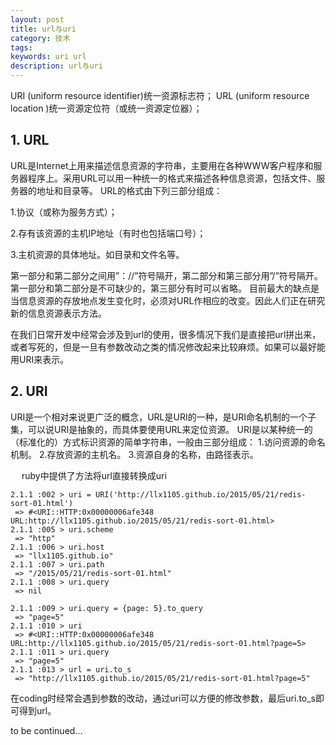 ```yaml
---
layout: post
title: url与uri
category: 技术
tags:
keywords: uri url
description: url与uri
---
```


URI (uniform resource identifier)统一资源标志符；
URL (uniform resource location )统一资源定位符（或统一资源定位器）；



## 1. URL

  URL是Internet上用来描述信息资源的字符串，主要用在各种WWW客户程序和服务器程序上。采用URL可以用一种统一的格式来描述各种信息资源，包括文件、服务器的地址和目录等。
URL的格式由下列三部分组成：

 1.协议（或称为服务方式）；

 2.存有该资源的主机IP地址（有时也包括端口号）；

 3.主机资源的具体地址。如目录和文件名等。



 第一部分和第二部分之间用”：//”符号隔开，第二部分和第三部分用”/”符号隔开。第一部分和第二部分是不可缺少的，第三部分有时可以省略。
 目前最大的缺点是当信息资源的存放地点发生变化时，必须对URL作相应的改变。因此人们正在研究新的信息资源表示方法。

 在我们日常开发中经常会涉及到url的使用，很多情况下我们是直接把url拼出来，或者写死的，但是一旦有参数改动之类的情况修改起来比较麻烦。如果可以最好能用URI来表示。

## 2. URI
 URI是一个相对来说更广泛的概念，URL是URI的一种，是URI命名机制的一个子集，可以说URI是抽象的，而具体要使用URL来定位资源。
 URI是以某种统一的（标准化的）方式标识资源的简单字符串，一般由三部分组成：
 1.访问资源的命名机制。
 2.存放资源的主机名。
 3.资源自身的名称，由路径表示。

　
ruby中提供了方法将url直接转换成uri
```
2.1.1 :002 > uri = URI('http://llx1105.github.io/2015/05/21/redis-sort-01.html')
 => #<URI::HTTP:0x00000006afe348 URL:http://llx1105.github.io/2015/05/21/redis-sort-01.html> 
2.1.1 :005 > uri.scheme
 => "http" 
2.1.1 :006 > uri.host
 => "llx1105.github.io" 
2.1.1 :007 > uri.path
 => "/2015/05/21/redis-sort-01.html" 
2.1.1 :008 > uri.query
 => nil 

2.1.1 :009 > uri.query = {page: 5}.to_query
 => "page=5" 
2.1.1 :010 > uri
 => #<URI::HTTP:0x00000006afe348 URL:http://llx1105.github.io/2015/05/21/redis-sort-01.html?page=5> 
2.1.1 :011 > uri.query
 => "page=5" 
2.1.1 :013 > url = uri.to_s
 => "http://llx1105.github.io/2015/05/21/redis-sort-01.html?page=5" 
```
在coding时经常会遇到参数的改动，通过uri可以方便的修改参数，最后uri.to_s即可得到url。


to be continued...
